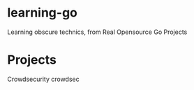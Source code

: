 # learning-go
Learning obscure technics, from Real Opensource Go Projects

# Projects
Crowdsecurity crowdsec
